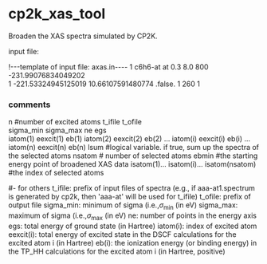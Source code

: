 # cp2k_xas_tool

Broaden the XAS spectra simulated by CP2K.

input file: 

!---template of input file: axas.in----
1
c6h6-at    at
0.3   8.0 
800  -231.99076834049202     
1     -221.53324945125019   10.66107591480774
.false.
1  260
1   

### comments 
n        #number of excited atoms 
t_ifile    t_ofile       
sigma_min     sigma_max
ne    egs  
iatom(1)   eexcit(1)   eb(1)
iatom(2)   eexcit(2)   eb(2)
... 
iatom(i)   eexcit(i)   eb(i)
...
iatom(n)   eexcit(n)   eb(n)
lsum         #logical variable. if true, sum up the spectra of the selected atoms
nsatom       # number of selected atoms
ebmin         #the starting energy point of broadened XAS data
isatom(1)... isatom(i)... isatom(nsatom)   #the index of selected atoms

#- for others
t_ifile: prefix of input files of spectra (e.g., if aaa-at1.spectrum is 
          generated by cp2k, then 'aaa-at' will be used for t_ifile)
t_ofile: prefix of output file 
sigma_min: minimum of sigma (i.e.,$\sigma_\mathrm{min}$ (in eV)
sigma_max: maximum of sigma (i.e.,$\sigma_\mathrm{max}$ (in eV) 
ne: number of points in the energy axis 
egs: total energy of ground state (in Hartree) 
iatom(i): index of excited atom
eexcit(i): total energy of excited state in the DSCF calculations
           for the excited atom i  (in Hartree)
eb(i): the ionization energy (or binding energy) in the TP_HH
         calculations for the excited atom i (in Hartree, positive) 
